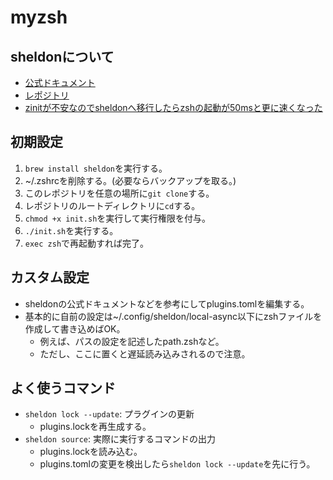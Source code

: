 # myzsh

## sheldonについて

- [公式ドキュメント](https://sheldon.cli.rs/Introduction.html)
- [レポジトリ](https://github.com/rossmacarthur/sheldon)
- [zinitが不安なのでsheldonへ移行したらzshの起動が50msと更に速くなった](https://ktrysmt.github.io/blog/migrate-zinit-to-sheldon/)

## 初期設定

1. `brew install sheldon`を実行する。
2. ~/.zshrcを削除する。(必要ならバックアップを取る。)
3. このレポジトリを任意の場所に`git clone`する。
4. レポジトリのルートディレクトリに`cd`する。
5. `chmod +x init.sh`を実行して実行権限を付与。
6. `./init.sh`を実行する。
7. `exec zsh`で再起動すれば完了。

## カスタム設定

- sheldonの公式ドキュメントなどを参考にしてplugins.tomlを編集する。
- 基本的に自前の設定は~/.config/sheldon/local-async以下にzshファイルを作成して書き込めばOK。
  - 例えば、パスの設定を記述したpath.zshなど。
  - ただし、ここに置くと遅延読み込みされるので注意。

## よく使うコマンド

- `sheldon lock --update`: プラグインの更新
  - plugins.lockを再生成する。
- `sheldon source`: 実際に実行するコマンドの出力
  - plugins.lockを読み込む。
  - plugins.tomlの変更を検出したら`sheldon lock --update`を先に行う。
